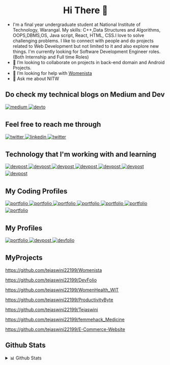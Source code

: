 # <div align="center"> <strong> Hi There 👋 </strong></div>

<!--
**tejaswini22199/tejaswini22199** is a ✨ _special_ ✨ repository because its `README.md` (this file) appears on your GitHub profile.

Here are some ideas to get you started:-->
 -  I'm a final year undergraduate student at National Institute of Technology, Warangal.
    My skills:
    C++,Data Structures and Algorithms, OOPS,DBMS,OS, Java script, React, HTML, CSS.I love to solve challenging problems.
    I like to connect with people and do projects related to Web Development but not limited to it and also explore new things.
    I'm currently looking for Software Development Engineer roles.(Both Internship and Full time Roles)
- 👯 I’m looking to collaborate on projects in back-end domain and Android Projects.
- 🤔 I’m looking for help with [Womenista](https://github.com/tejaswini22199/Womenista)
- 💬 Ask me about NITW
## Do check my technical blogs on Medium and Dev
<a href="https://powercoder1.medium.com/" target="_blank">
<img src=https://img.shields.io/badge/medium-%23292929.svg?&style=for-the-badge&logo=medium&logoColor=white alt=medium style="margin-bottom: 5px;" />
</a> 
<a href="https://dev.to/powercoder" target="_blank">
<img src=https://img.shields.io/badge/dev.to-%2308090A.svg?&style=for-the-badge&logo=dev.to&logoColor=white alt=devto style="margin-bottom: 5px;" />
</a>

## Feel free to reach me through
<a href="https://twitter.com/Tejaswi30533550" target="_blank">
<img src=https://img.shields.io/badge/twitter-%2308090A.svg?&style=for-the-badge&logo=twitter&logoColor=white alt=twitter style="margin-bottom: 5px;" />
</a>
<a href="https://www.linkedin.com/in/tejaswini-vakkalagaddi/" target="_blank">
<img src=https://img.shields.io/badge/linkedin-%2308090A.svg?&style=for-the-badge&logo=linkedin&logoColor=white alt=linkedin style="margin-bottom: 5px;" />
</a>
<a href="mailto:tejaswini22199@gmail.com" target="_blank">
<img src=https://img.shields.io/badge/Gmail-%2308090A.svg?&style=for-the-badge&logo=Gmail&logoColor=white alt=twitter style="margin-bottom: 5px;" />
</a>

## Technology that I'm working with and learning
<a href="" target="_blank">
<img src=https://img.shields.io/badge/java-%2308090A.svg?&style=for-the-badge&logo=java&logoColor=white alt=devpost style="margin-bottom: 5px;" />
</a>
<a href="" target="_blank">
<img src=https://img.shields.io/badge/javascript-%2308090A.svg?&style=for-the-badge&logo=javascript&logoColor=white alt=devpost style="margin-bottom: 5px;" />
</a>
<a href="" target="_blank">
<img src=https://img.shields.io/badge/react-%2308090A.svg?&style=for-the-badge&logo=react&logoColor=white alt=devpost style="margin-bottom: 5px;" />
</a>
<a href="" target="_blank">
<img src=https://img.shields.io/badge/c++-%2308090A.svg?&style=for-the-badge&logo=c++&logoColor=white alt=devpost style="margin-bottom: 5px;" />
</a>
<a href="" target="_blank">
<img src=https://img.shields.io/badge/express-%2308090A.svg?&style=for-the-badge&logo=express&logoColor=white alt=devpost style="margin-bottom: 5px;" />
</a>
<a href="" target="_blank">
<img src=https://img.shields.io/badge/firebase-%2308090A.svg?&style=for-the-badge&logo=firebase&logoColor=white alt=devpost style="margin-bottom: 5px;" />
</a>
<a href="" target="_blank">
<img src=https://img.shields.io/badge/android-%2308090A.svg?&style=for-the-badge&logo=android&logoColor=white alt=devpost style="margin-bottom: 5px;" />
</a>

## My Coding Profiles
<a href="https://leetcode.com/power_coder0/" target="_blank">
<img src=https://img.shields.io/badge/leetcode-%2308090A.svg?&style=for-the-badge&logo=leetcode&logoColor=white alt=portfolio style="margin-bottom: 5px;" />
</a>
<a href="http://www.hackerearth.com/@powercoder" target="_blank">
<img src=https://img.shields.io/badge/hackerearth-%2308090A.svg?&style=for-the-badge&logo=hackerearth&logoColor=white alt=portfolio style="margin-bottom: 5px;" />
</a>
<a href="https://www.hackerrank.com/chosen_one" target="_blank">
<img src=https://img.shields.io/badge/hackerrank-%2308090A.svg?&style=for-the-badge&logo=hackerrank&logoColor=white alt=portfolio style="margin-bottom: 5px;" />
</a>
<a href="https://www.spoj.com/myaccount/" target="_blank">
<img src=https://img.shields.io/badge/spoj-%2308090A.svg?&style=for-the-badge&logo=spoj&logoColor=white alt=portfolio style="margin-bottom: 5px;" />
</a>
<a href="https://codeforces.com/profile/coder_111" target="_blank">
<img src=https://img.shields.io/badge/codeforces-%2308090A.svg?&style=for-the-badge&logo=codeforces&logoColor=white alt=portfolio style="margin-bottom: 5px;" />
</a>
<a href="https://www.codechef.com/users/teju2213" target="_blank">
<img src=https://img.shields.io/badge/codechef-%2308090A.svg?&style=for-the-badge&logo=codechef&logoColor=white alt=portfolio style="margin-bottom: 5px;" />
</a>
<a href="https://auth.geeksforgeeks.org/user/tejaswinivakkalagaddi/profile" target="_blank">
<img src=https://img.shields.io/badge/geeksforgeeks-%2308090A.svg?&style=for-the-badge&logo=geeksforgeeks&logoColor=white alt=portfolio style="margin-bottom: 5px;" />
</a>

## My Profiles
<a href="https://tejaswinivakkalagaddi.netlify.app/" target="_blank">
<img src=https://img.shields.io/badge/Portfolio-%2308090A.svg?&style=for-the-badge&logo=globe&logoColor=white alt=portfolio style="margin-bottom: 5px;" />
</a>
<a href="https://devpost.com/tejaswini22199?ref_content=user-portfolio&ref_feature=portfolio&ref_medium=global-nav" target="_blank">
<img src=https://img.shields.io/badge/devpost-%2308090A.svg?&style=for-the-badge&logo=devpost&logoColor=white alt=devpost style="margin-bottom: 5px;" />
</a>
<a href="https://devfolio.co/@tejaswini22199" target="_blank">
<img src=https://img.shields.io/badge/devfolio-%2308090A.svg?&style=for-the-badge&logo=devfolio&logoColor=white alt=devfolio style="margin-bottom: 5px;" />
</a>

## MyProjects

https://github.com/tejaswini22199/Womenista

https://github.com/tejaswini22199/DevFolio

https://github.com/tejaswini22199/WomenHealth_WIT

https://github.com/tejaswini22199/ProductivityByte

https://github.com/tejaswini22199/Tejaswini

https://github.com/tejaswini22199/femmehack_Medicine

https://github.com/tejaswini22199/E-Commerce-Website




## Github Stats
<details>
<summary>📊 Github Stats</summary>
<p align="center"> <img src="https://github-readme-stats.vercel.app/api?username=tejaswini22199&show_icons=true&theme=vision-friendly-dark" alt="PowerCoder | Stats" />
 
<p align="center"><img src="https://github-readme-stats.vercel.app/api/top-langs/?username=tejaswini22199&layout=compact&theme=vision-friendly-dark" width="350" height="250" >
</div>

<div align="center">

[![GitHub Streak](https://github-readme-streak-stats.herokuapp.com/?user=tejaswini22199&theme=vision-friendly-dark)](https://github.com/tejaswini22199)

</div>

<div align="center">

[![GitHub Streak](https://github-profile-trophy.vercel.app/?username=tejaswini22199&margin-w=15&theme=vision-friendly-dark&column=3)](https://github.com/tejaswini22199)

</div>
</details>
